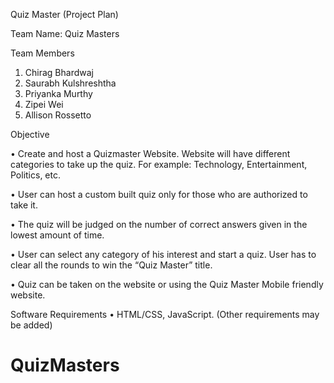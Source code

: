 Quiz Master 
(Project Plan)



Team Name: Quiz Masters

Team Members
1. Chirag Bhardwaj 
2. Saurabh Kulshreshtha 
3. Priyanka Murthy 
4. Zipei Wei
5. Allison Rossetto


Objective 

•	Create and host a Quizmaster Website.  Website will have different categories to take up the quiz. For example: Technology, Entertainment, Politics, etc.

•	User can host a custom built quiz only for those who are authorized to take it.

• The quiz will be judged on the number of correct answers given in the lowest amount of time.

•	User can select any category of his interest and start a quiz. User has to clear all the rounds to win the “Quiz Master” title. 

•	Quiz can be taken on the website or using the Quiz Master Mobile friendly website.

Software Requirements
•	HTML/CSS, JavaScript. (Other requirements may be added)
# QuizMasters
